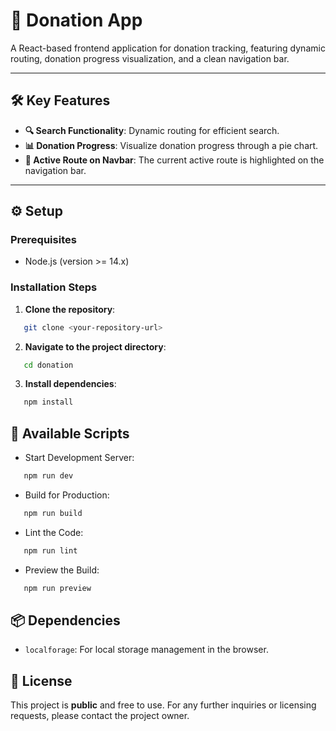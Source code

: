 # 🎉 Donation App

A React-based frontend application for donation tracking, featuring dynamic routing, donation progress visualization, and a clean navigation bar.

---

## 🛠️ Key Features

- **🔍 Search Functionality**: Dynamic routing for efficient search.
- **📊 Donation Progress**: Visualize donation progress through a pie chart.
- **🧭 Active Route on Navbar**: The current active route is highlighted on the navigation bar.

---

## ⚙️ Setup

### Prerequisites

- Node.js (version >= 14.x)

### Installation Steps

1. **Clone the repository**:

```bash
   git clone <your-repository-url>
```

2. **Navigate to the project directory**:

```bash
   cd donation
```

3. **Install dependencies**:

```bash
   npm install
```

## 🚀 Available Scripts

- Start Development Server:

```bash
   npm run dev
```

- Build for Production:

```bash
   npm run build
```

- Lint the Code:

```bash
   npm run lint
```

- Preview the Build:

```bash
   npm run preview
```

## 📦 Dependencies

- `localforage`: For local storage management in the browser.

## 📜 License

This project is **public** and free to use.
For any further inquiries or licensing requests, please contact the project owner.
